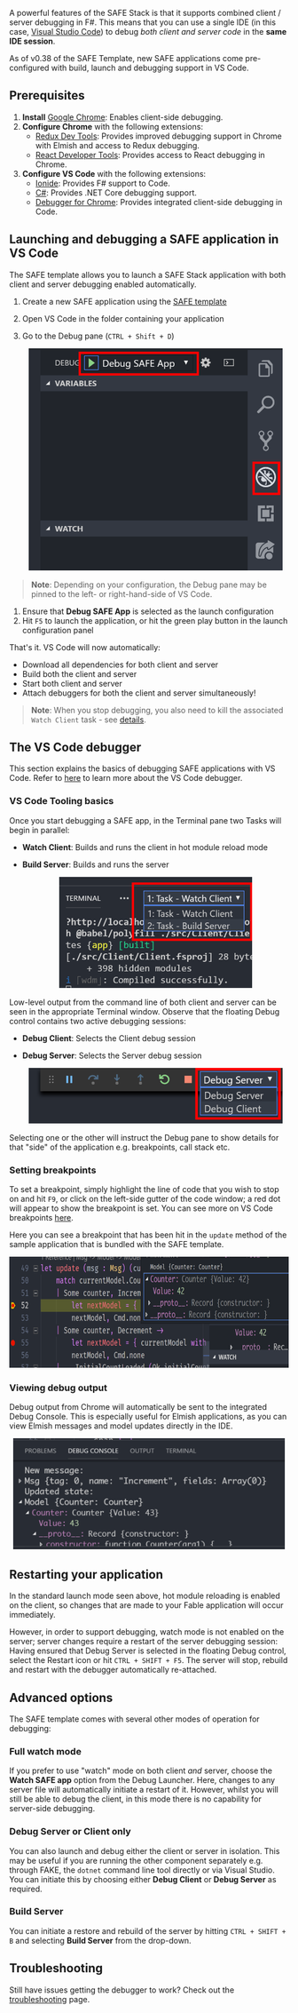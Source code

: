 A powerful features of the SAFE Stack is that it supports combined client / server debugging in F#. This means that you can use a single IDE (in this case, [Visual Studio Code](https://code.visualstudio.com/)) to debug *both client and server code* in the **same IDE session**.

As of v0.38 of the SAFE Template, new SAFE applications come pre-configured with build, launch and debugging support in VS Code.

## Prerequisites
1. **Install** [Google Chrome](https://www.google.com/chrome/): Enables client-side debugging.
1. **Configure Chrome** with the following extensions:
    * [Redux Dev Tools](https://chrome.google.com/webstore/detail/redux-devtools/lmhkpmbekcpmknklioeibfkpmmfibljd?hl=en): Provides improved debugging support in Chrome with Elmish and access to Redux debugging.
    * [React Developer Tools](https://chrome.google.com/webstore/detail/react-developer-tools/fmkadmapgofadopljbjfkapdkoienihi/related): Provides access to React debugging in Chrome.
1. **Configure VS Code** with the following extensions:
    * [Ionide](https://marketplace.visualstudio.com/items?itemName=Ionide.Ionide-fsharp): Provides F# support to Code.
    * [C#](https://marketplace.visualstudio.com/items?itemName=ms-vscode.csharp): Provides .NET Core debugging support.
    * [Debugger for Chrome](https://marketplace.visualstudio.com/items?itemName=msjsdiag.debugger-for-chrome): Provides integrated client-side debugging in Code.

## Launching and debugging a SAFE application in VS Code
The SAFE template allows you to launch a SAFE Stack application with both client and server debugging enabled automatically.

1. Create a new SAFE application using the [SAFE template](template-overview.md)
1. Open VS Code in the folder containing your application
1. Go to the Debug pane (`CTRL + Shift + D`) 
 
    <center><img src="../img/feature-debugging-1.png" style="height: 400px;"/></center>
> **Note**: Depending on your configuration, the Debug pane may be pinned to the left- or right-hand-side of VS Code.

1. Ensure that **Debug SAFE App** is selected as the launch configuration
1. Hit `F5` to launch the application, or hit the green play button in the launch configuration panel

That's it. VS Code will now automatically:

* Download all dependencies for both client and server
* Build both the client and server
* Start both client and server
* Attach debuggers for both the client and server simultaneously!

> **Note**: When you stop debugging, you also need to kill the associated `Watch Client` task - see [details](faq-troubleshooting.md#node-process-does-not-stop-after-stopping-the-debugger).

## The VS Code debugger
This section explains the basics of debugging SAFE applications with VS Code. Refer to [here](https://code.visualstudio.com/docs/editor/debugging) to learn more about the VS Code debugger.

### VS Code Tooling basics
Once you start debugging a SAFE app, in the Terminal pane two Tasks will begin in parallel:

* **Watch Client**: Builds and runs the client in hot module reload mode
* **Build Server**: Builds and runs the server

    <center><img src="../img/feature-debugging-2.png" style="height: 200px;"/></center>

Low-level output from the command line of both client and server can be seen in the appropriate Terminal window. Observe that the floating Debug control contains two active debugging sessions:

* **Debug Client**: Selects the Client debug session
* **Debug Server**: Selects the Server debug session

    <center><img src="../img/feature-debugging-3.png" style="height: 100px;"/></center>

Selecting one or the other will instruct the Debug pane to show details for that "side" of the application e.g. breakpoints, call stack etc.

### Setting breakpoints
To set a breakpoint, simply highlight the line of code that you wish to stop on and hit `F9`, or click on the left-side gutter of the code window; a red dot will appear to show the breakpoint is set. You can see more on VS Code breakpoints [here](https://code.visualstudio.com/docs/editor/debugging#_breakpoints).

Here you can see a breakpoint that has been hit in the `update` method of the sample application that is bundled with the SAFE template.

<center><img src="../img/feature-debugging-4.png" style="height: 200px;"/></center>

### Viewing debug output
Debug output from Chrome will automatically be sent to the integrated Debug Console. This is especially useful for Elmish applications, as you can view Elmish messages and model updates directly in the IDE.

<center><img src="../img/feature-debugging-6.png" style="height: 200px;"/></center>

## Restarting your application
In the standard launch mode seen above, hot module reloading is enabled on the client, so changes that are made to your Fable application will occur immediately.

However, in order to support debugging, watch mode is not enabled on the server; server changes require a restart of the server debugging session: Having ensured that Debug Server is selected in the floating Debug control, select the Restart icon or hit `CTRL + SHIFT + F5`. The server will stop, rebuild and restart with the debugger automatically re-attached.

## Advanced options
The SAFE template comes with several other modes of operation for debugging:

### Full watch mode
If you prefer to use "watch" mode on both client *and* server, choose the **Watch SAFE app** option from the Debug Launcher. Here, changes to any server file will automatically initiate a restart of it. However, whilst you will still be able to debug the client, in this mode there is no capability for server-side debugging.

### Debug Server or Client only
You can also launch and debug either the client or server in isolation. This may be useful if you are running the other component separately e.g. through FAKE, the `dotnet` command line tool directly or via Visual Studio. You can initiate this by choosing either **Debug Client** or **Debug Server** as required.

### Build Server
You can initiate a restore and rebuild of the server by hitting `CTRL + SHIFT + B` and selecting **Build Server** from the drop-down.

## Troubleshooting
Still have issues getting the debugger to work? Check out the [troubleshooting](faq-troubleshooting.md) page.
